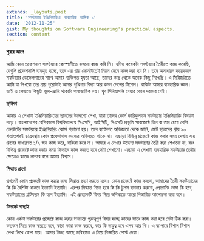 ```yaml
---
extends: _layouts.post
title: 'সফটয়্যার ইঞ্জিনিয়ারিং: ব্যবহারিক আঙ্গিক-১'
date: '2012-11-25'
gist: My thoughts on Software Engineering's practical aspects.
section: content
---
```


**শুরুর আগে**

আমি কোন প্রফেশনাল সফটয়্যার কোম্পানীতে কখনো কাজ করি নি। যদিও কয়েকটা সফটয়্যার তৈরীতে কাজ করেছি, যেগুলি প্রফেশনালি ব্যবহৃত হচ্ছে, তবে এর প্রায় কোনটাতেই নিয়ম মেনে কাজ করা হয নি। তবে অসাধারন কয়েকজন সফটয়্যার ডেভেলপারের সাথে আমার ব্যক্তিগত হৃদ্বতা আছে, তাদের কাছ থেকে অনেক কিছু শিখেছি। এ সিরিজটাতে আমি যা লিখবো তার প্রায় পুরোটাই আমার পুথিগত বিদ্যা আর কমন সেন্সের মিশেল। বাকিটা আমার ব্যবহারিক জ্ঞান। তাই এ লেখাতে কিছুটা ভুল-ভ্রান্তি থাকাটা অস্বাভাবিক নয়। খুব সিরিয়াসলি নেয়ার কোন দরকার নেই।

**ভূমিকা**

আমার এ লেখাটা ইঞ্জিনিয়ারিংয়ের ছাত্রদের উদ্দেশ্যে লেখা, যারা তাদের কোর্স কারিকুলামে সফটয়্যার ইঞ্জিনিয়ারিং বিষয়টা পড়ে। বাংলাদেশের বেশিরভাগ বিশ্ববিদ্যালয়ে সিএসসি, আইসিটি, সিএসটি প্রভৃতি সাবজেক্টে তিন বা তার চেয়ে বেশি ক্রেডিটের সফটয়্যার ইঞ্জিনিয়ারিং কোর্স পড়ানো হয়। তবে ব্যক্তিগত অভিজ্ঞতা থেকে জানি, মোট ছাত্রদের প্রায় ৯০ শতাংশেরই ছাত্রবস্থায় কোন প্রফেশনাল কাজের অভিজ্ঞতা থাকে না। এছাড়া বিভিন্ন প্রজেক্টে কাজ করার সময় দেখায় যায় গ্রুপের সাধারনত ১/২ জন কাজ করে, বাকিরা করে না। আমার এ লেখার উদ্দেশ্য সফটয়্যার তৈরী করা শেখানো না, বরং বিভিন্ন প্রজেক্টে কাজ করার সময় কিভাবে কাজ করতে হবে সেটা শেখানো। এছাড়া এ লেখাটা ব্যবহারিক সফটয়্যার তৈরীর ক্ষেত্রেও কাজে লাগবে বলে আমার বিশ্বাস।

**সিদ্ধান্ত গ্রহণ**

প্রথমেই কোন প্রজেক্টে কাজ করার জন্য সিদ্ধান্ত গ্রহণ করতে হবে। কোন প্রজেক্টে কাজ করবো, আমাদের তৈরী সফটয়্যারের কি কি বৈশিষ্ট্য থাকবে ইত্যাদি ইত্যাদি। এরপর সিদ্ধান্ত নিতে হবে কি কি টুলস ব্যবহার করবো, প্রোগ্রামিং ভাষা কি হবে, সফটয়্যারের প্লাটফরম কি হবে ইত্যাদি। এই প্রত্যেকটি বিষয় নিয়ে ভবিষ্যতে আরো বিস্তারিত আলোচনা করা হবে।

**টিমমেট বাছাই**

কোন একটা সফটয়্যার প্রজেক্টে কাজ করার সবচেয়ে গুরুত্বপূর্ণ বিষয় হচ্ছে কাদের সাথে কাজ করা হবে সেটা ঠিক করা। কতজন নিয়ে কাজ করতে হবে, কারা কারা কাজ করবে, কার কি দায়ুত্ব হবে এসব আর কি। এ ব্যাপারে বিশাল বিশাল লেখা লিখে ফেলা যায়। আমার ইচ্ছা আছে ভবিষ্যতে এ নিয়ে বিস্তারিত পোস্ট দেয়া।
